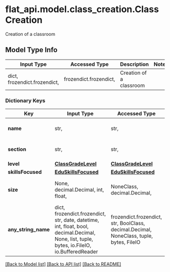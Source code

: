 # flat_api.model.class_creation.ClassCreation

Creation of a classroom

## Model Type Info
Input Type | Accessed Type | Description | Notes
------------ | ------------- | ------------- | -------------
dict, frozendict.frozendict,  | frozendict.frozendict,  | Creation of a classroom | 

### Dictionary Keys
Key | Input Type | Accessed Type | Description | Notes
------------ | ------------- | ------------- | ------------- | -------------
**name** | str,  | str,  | The name of the new class | 
**section** | str,  | str,  | The section of the new class | [optional] 
**level** | [**ClassGradeLevel**](ClassGradeLevel.md) | [**ClassGradeLevel**](ClassGradeLevel.md) |  | [optional] 
**skillsFocused** | [**EduSkillsFocused**](EduSkillsFocused.md) | [**EduSkillsFocused**](EduSkillsFocused.md) |  | [optional] 
**size** | None, decimal.Decimal, int, float,  | NoneClass, decimal.Decimal,  | Number of students in the classroom | [optional] 
**any_string_name** | dict, frozendict.frozendict, str, date, datetime, int, float, bool, decimal.Decimal, None, list, tuple, bytes, io.FileIO, io.BufferedReader | frozendict.frozendict, str, BoolClass, decimal.Decimal, NoneClass, tuple, bytes, FileIO | any string name can be used but the value must be the correct type | [optional]

[[Back to Model list]](../../README.md#documentation-for-models) [[Back to API list]](../../README.md#documentation-for-api-endpoints) [[Back to README]](../../README.md)

